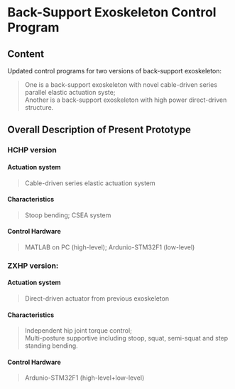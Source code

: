 # Back-Support Exoskeleton Control Program
## Content
Updated control programs for two versions of back-support exoskeleton: <br>
> One is a back-support exoskeleton with novel cable-driven series parallel elastic actuation syste; <br>
> Another is a back-support exoskeleton with high power direct-driven structure.


## Overall Description of Present Prototype

### HCHP version
#### Actuation system
> Cable-driven series elastic actuation system <br>
#### Characteristics
> Stoop bending; CSEA system <br>
#### Control Hardware
> MATLAB on PC (high-level); Ardunio-STM32F1 (low-level) <br>

### ZXHP version: <br>
#### Actuation system
> Direct-driven actuator from previous exoskeleton <br>
#### Characteristics
> Independent hip joint torque control; <br>
> Multi-posture supportive including stoop, squat, semi-squat and step standing bending.
#### Control Hardware
> Ardunio-STM32F1 (high-level+low-level)
